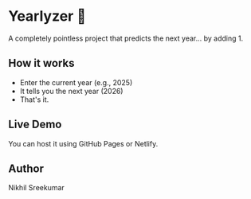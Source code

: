 # Yearlyzer 🔮

A completely pointless project that predicts the next year... by adding 1.

## How it works
- Enter the current year (e.g., 2025)
- It tells you the next year (2026)
- That's it.

## Live Demo
You can host it using GitHub Pages or Netlify.

## Author
Nikhil Sreekumar
